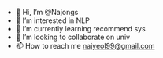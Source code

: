 - 👋 Hi, I’m @Najongs
- 👀 I’m interested in NLP
- 🌱 I’m currently learning recommend sys
- 💞️ I’m looking to collaborate on univ
- 📫 How to reach me najyeol99@gmail.com

<!---
Najongs/Najongs is a ✨ special ✨ repository because its `README.md` (this file) appears on your GitHub profile.
You can click the Preview link to take a look at your changes.
--->

